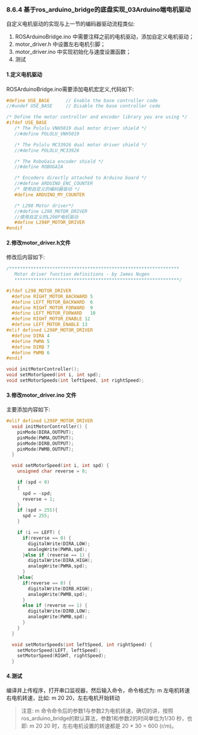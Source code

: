 ### 8.6.4 基于ros\_arduino\_bridge的底盘实现\_03Arduino端电机驱动

自定义电机驱动的实现与上一节的编码器驱动流程类似:

1. ROSArduinoBridge.ino 中需要注释之前的电机驱动，添加自定义电机驱动；
2. motor\_driver.h 中设置左右电机引脚；
3. motor\_driver.ino 中实现初始化与速度设置函数；
4. 测试

#### 1.定义电机驱动

ROSArduinoBridge.ino需要添加电机宏定义,代码如下:

```cpp
#define USE_BASE      // Enable the base controller code
//#undef USE_BASE     // Disable the base controller code

/* Define the motor controller and encoder library you are using */
#ifdef USE_BASE
   /* The Pololu VNH5019 dual motor driver shield */
   //#define POLOLU_VNH5019

   /* The Pololu MC33926 dual motor driver shield */
   //#define POLOLU_MC33926

   /* The RoboGaia encoder shield */
   //#define ROBOGAIA

   /* Encoders directly attached to Arduino board */
   //#define ARDUINO_ENC_COUNTER
   /* 使用自定义的编码器驱动 */
   #define ARDUINO_MY_COUNTER

   /* L298 Motor driver*/
   //#define L298_MOTOR_DRIVER
   //使用自定义的L298P电机驱动
   #define L298P_MOTOR_DRIVER
#endif
```

#### 2.修改motor\_driver.h文件

修改后内容如下:

```cpp
/***************************************************************
   Motor driver function definitions - by James Nugen
   *************************************************************/

#ifdef L298_MOTOR_DRIVER
  #define RIGHT_MOTOR_BACKWARD 5
  #define LEFT_MOTOR_BACKWARD  6
  #define RIGHT_MOTOR_FORWARD  9
  #define LEFT_MOTOR_FORWARD   10
  #define RIGHT_MOTOR_ENABLE 12
  #define LEFT_MOTOR_ENABLE 13
#elif defined L298P_MOTOR_DRIVER
  #define DIRA 4
  #define PWMA 5
  #define DIRB 7
  #define PWMB 6
#endif

void initMotorController();
void setMotorSpeed(int i, int spd);
void setMotorSpeeds(int leftSpeed, int rightSpeed);
```

#### 3.修改motor\_driver.ino 文件

主要添加内容如下:

```cpp
#elif defined L298P_MOTOR_DRIVER
  void initMotorController() {
    pinMode(DIRA,OUTPUT);
    pinMode(PWMA,OUTPUT);
    pinMode(DIRB,OUTPUT);
    pinMode(PWMB,OUTPUT);
  }

  void setMotorSpeed(int i, int spd) {
    unsigned char reverse = 0;

    if (spd < 0)
    {
      spd = -spd;
      reverse = 1;
    }
    if (spd > 255){
      spd = 255;
    }

    if (i == LEFT) { 
      if(reverse == 0) { 
        digitalWrite(DIRA,LOW);
        analogWrite(PWMA,spd);
      }else if (reverse == 1) { 
        digitalWrite(DIRA,HIGH);
        analogWrite(PWMA,spd);
      }
    }else{
      if(reverse == 0) { 
        digitalWrite(DIRB,HIGH);
        analogWrite(PWMB,spd);
      }
      else if (reverse == 1) { 
        digitalWrite(DIRB,LOW);
        analogWrite(PWMB,spd);
      }
    }
  }

  void setMotorSpeeds(int leftSpeed, int rightSpeed) {
    setMotorSpeed(LEFT, leftSpeed);
    setMotorSpeed(RIGHT, rightSpeed);
  }
```

#### 4.测试

编译并上传程序，打开串口监视器，然后输入命令，命令格式为: m 左电机转速 右电机转速，比如: m 20 20，左右电机开始转动

> 注意: m 命令命令后的参数1与参数2为电机转速，确切的讲，按照 ros\_arduino\_bridge的默认算法，参数1和参数2的时间单位为1/30 秒，也即: m 20 20 时，左右电机设置的转速都是 20 \* 30 = 600 \(r/m\)。



